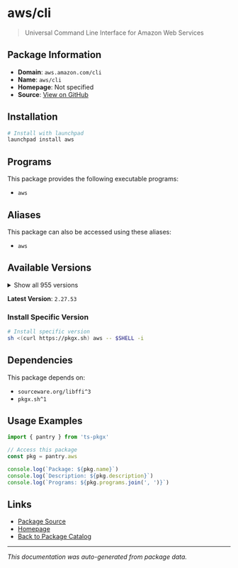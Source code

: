 # aws/cli

> Universal Command Line Interface for Amazon Web Services

## Package Information

- **Domain**: `aws.amazon.com/cli`
- **Name**: `aws/cli`
- **Homepage**: Not specified
- **Source**: [View on GitHub](https://github.com/pkgxdev/pantry/tree/main/projects/aws.amazon.com/cli/package.yml)

## Installation

```bash
# Install with launchpad
launchpad install aws
```

## Programs

This package provides the following executable programs:

- `aws`

## Aliases

This package can also be accessed using these aliases:

- `aws`

## Available Versions

<details>
<summary>Show all 955 versions</summary>

- `2.27.53`, `2.27.52`, `2.27.51`, `2.27.50`, `2.27.49`
- `2.27.48`, `2.27.47`, `2.27.46`, `2.27.45`, `2.27.44`
- `2.27.43`, `2.27.42`, `2.27.41`, `2.27.40`, `2.27.39`
- `2.27.38`, `2.27.37`, `2.27.36`, `2.27.35`, `2.27.34`
- `2.27.33`, `2.27.32`, `2.27.31`, `2.27.30`, `2.27.29`
- `2.27.28`, `2.27.27`, `2.27.26`, `2.27.25`, `2.27.24`
- `2.27.23`, `2.27.22`, `2.27.21`, `2.27.20`, `2.27.19`
- `2.27.18`, `2.27.17`, `2.27.16`, `2.27.15`, `2.27.14`
- `2.27.13`, `2.27.12`, `2.27.11`, `2.27.10`, `2.27.9`
- `2.27.8`, `2.27.7`, `2.27.6`, `2.27.5`, `2.27.4`
- `2.27.3`, `2.27.2`, `2.27.1`, `2.27.0`, `2.26.7`
- `2.26.6`, `2.26.5`, `2.26.4`, `2.26.3`, `2.26.2`
- `2.26.1`, `2.26.0`, `2.25.14`, `2.25.13`, `2.25.12`
- `2.25.11`, `2.25.10`, `2.25.9`, `2.25.8`, `2.25.7`
- `2.25.6`, `2.25.5`, `2.25.4`, `2.25.3`, `2.25.2`
- `2.25.1`, `2.25.0`, `2.24.27`, `2.24.26`, `2.24.25`
- `2.24.24`, `2.24.23`, `2.24.22`, `2.24.20`, `2.24.19`
- `2.24.18`, `2.24.17`, `2.24.16`, `2.24.15`, `2.24.14`
- `2.24.13`, `2.24.12`, `2.24.11`, `2.24.10`, `2.24.9`
- `2.24.8`, `2.24.7`, `2.24.6`, `2.24.5`, `2.24.4`
- `2.24.3`, `2.24.2`, `2.24.1`, `2.24.0`, `2.23.15`
- `2.23.14`, `2.23.13`, `2.23.12`, `2.23.11`, `2.23.10`
- `2.23.9`, `2.23.8`, `2.23.7`, `2.23.6`, `2.23.5`
- `2.23.4`, `2.23.3`, `2.23.2`, `2.23.1`, `2.23.0`
- `2.22.35`, `2.22.34`, `2.22.33`, `2.22.32`, `2.22.31`
- `2.22.30`, `2.22.29`, `2.22.28`, `2.22.27`, `2.22.26`
- `2.22.25`, `2.22.24`, `2.22.23`, `2.22.22`, `2.22.21`
- `2.22.20`, `2.22.19`, `2.22.18`, `2.22.17`, `2.22.16`
- `2.22.15`, `2.22.14`, `2.22.13`, `2.22.12`, `2.22.11`
- `2.22.10`, `2.22.9`, `2.22.8`, `2.22.7`, `2.22.6`
- `2.22.5`, `2.22.4`, `2.22.3`, `2.22.2`, `2.22.1`
- `2.22.0`, `2.21.3`, `2.21.2`, `2.21.1`, `2.21.0`
- `2.20.0`, `2.19.5`, `2.19.4`, `2.19.3`, `2.19.2`
- `2.19.1`, `2.19.0`, `2.18.18`, `2.18.17`, `2.18.16`
- `2.18.15`, `2.18.14`, `2.18.13`, `2.18.12`, `2.18.11`
- `2.18.10`, `2.18.9`, `2.18.8`, `2.18.7`, `2.18.6`
- `2.18.5`, `2.18.4`, `2.18.3`, `2.18.2`, `2.18.1`
- `2.18.0`, `2.17.65`, `2.17.64`, `2.17.63`, `2.17.62`
- `2.17.61`, `2.17.60`, `2.17.59`, `2.17.58`, `2.17.57`
- `2.17.56`, `2.17.55`, `2.17.54`, `2.17.53`, `2.17.52`
- `2.17.51`, `2.17.50`, `2.17.49`, `2.17.48`, `2.17.47`
- `2.17.46`, `2.17.45`, `2.17.44`, `2.17.43`, `2.17.42`
- `2.17.41`, `2.17.40`, `2.17.39`, `2.17.38`, `2.17.37`
- `2.17.36`, `2.17.35`, `2.17.34`, `2.17.33`, `2.17.32`
- `2.17.31`, `2.17.30`, `2.17.29`, `2.17.28`, `2.17.27`
- `2.17.26`, `2.17.25`, `2.17.24`, `2.17.23`, `2.17.22`
- `2.17.21`, `2.17.20`, `2.17.19`, `2.17.18`, `2.17.17`
- `2.17.16`, `2.17.15`, `2.17.14`, `2.17.13`, `2.17.12`
- `2.17.11`, `2.17.10`, `2.17.9`, `2.17.8`, `2.17.7`
- `2.17.6`, `2.17.5`, `2.17.4`, `2.17.3`, `2.17.2`
- `2.17.1`, `2.17.0`, `2.16.12`, `2.16.11`, `2.16.10`
- `2.16.9`, `2.16.8`, `2.16.7`, `2.16.6`, `2.16.5`
- `2.16.4`, `2.16.3`, `2.16.2`, `2.16.1`, `2.16.0`
- `2.15.62`, `2.15.61`, `2.15.60`, `2.15.59`, `2.15.58`
- `2.15.57`, `2.15.56`, `2.15.55`, `2.15.54`, `2.15.53`
- `2.15.52`, `2.15.51`, `2.15.50`, `2.15.49`, `2.15.48`
- `2.15.47`, `2.15.46`, `2.15.45`, `2.15.44`, `2.15.43`
- `2.15.42`, `2.15.41`, `2.15.40`, `2.15.39`, `2.15.38`
- `2.15.37`, `2.15.36`, `2.15.35`, `2.15.34`, `2.15.33`
- `2.15.32`, `2.15.31`, `2.15.30`, `2.15.29`, `2.15.28`
- `2.15.27`, `2.15.26`, `2.15.25`, `2.15.24`, `2.15.23`
- `2.15.22`, `2.15.21`, `2.15.20`, `2.15.19`, `2.15.18`
- `2.15.17`, `2.15.16`, `2.15.15`, `2.15.14`, `2.15.13`
- `2.15.12`, `2.15.11`, `2.15.10`, `2.15.9`, `2.15.8`
- `2.15.7`, `2.15.6`, `2.15.5`, `2.15.4`, `2.15.3`
- `2.15.2`, `2.15.1`, `2.15.0`, `2.14.6`, `2.14.5`
- `2.14.4`, `2.14.3`, `2.14.2`, `2.14.1`, `2.14.0`
- `2.13.39`, `2.13.38`, `2.13.37`, `2.13.36`, `2.13.35`
- `2.13.34`, `2.13.33`, `2.13.32`, `2.13.31`, `2.13.30`
- `2.13.29`, `2.13.28`, `2.13.27`, `2.13.26`, `2.13.25`
- `2.13.24`, `2.13.23`, `2.13.22`, `2.13.21`, `2.13.20`
- `2.13.19`, `2.13.18`, `2.13.17`, `2.13.16`, `2.13.15`
- `2.13.14`, `2.13.13`, `2.13.12`, `2.13.11`, `2.13.10`
- `2.13.9`, `2.13.7`, `2.13.6`, `2.13.5`, `2.13.4`
- `2.13.3`, `2.13.2`, `2.13.1`, `2.13.0`, `2.12.7`
- `2.12.6`, `2.12.5`, `2.12.4`, `2.12.3`, `2.12.2`
- `2.12.1`, `2.12.0`, `2.11.27`, `2.11.26`, `2.11.25`
- `2.11.24`, `2.11.23`, `2.11.22`, `2.11.21`, `2.11.20`
- `2.11.19`, `2.11.18`, `2.11.17`, `2.11.16`, `2.11.15`
- `2.11.14`, `2.11.13`, `2.11.12`, `2.11.11`, `2.11.10`
- `2.11.9`, `2.11.8`, `2.11.7`, `2.10.4`, `2.10.3`
- `1.41.7`, `1.41.6`, `1.41.5`, `1.41.4`, `1.41.3`
- `1.41.2`, `1.41.1`, `1.41.0`, `1.40.45`, `1.40.44`
- `1.40.43`, `1.40.42`, `1.40.41`, `1.40.40`, `1.40.38`
- `1.40.37`, `1.40.36`, `1.40.35`, `1.40.34`, `1.40.32`
- `1.40.31`, `1.40.30`, `1.40.29`, `1.40.28`, `1.40.27`
- `1.40.26`, `1.40.25`, `1.40.24`, `1.40.23`, `1.40.22`
- `1.40.21`, `1.40.20`, `1.40.19`, `1.40.18`, `1.40.17`
- `1.40.16`, `1.40.15`, `1.40.14`, `1.40.13`, `1.40.12`
- `1.40.11`, `1.40.10`, `1.40.9`, `1.40.8`, `1.40.7`
- `1.40.6`, `1.40.5`, `1.40.4`, `1.40.3`, `1.40.2`
- `1.40.1`, `1.40.0`, `1.39.0`, `1.38.38`, `1.38.37`
- `1.38.36`, `1.38.35`, `1.38.34`, `1.38.33`, `1.38.32`
- `1.38.31`, `1.38.30`, `1.38.29`, `1.38.28`, `1.38.27`
- `1.38.26`, `1.38.25`, `1.38.24`, `1.38.23`, `1.38.22`
- `1.38.21`, `1.38.20`, `1.38.19`, `1.38.18`, `1.38.17`
- `1.38.16`, `1.38.15`, `1.38.14`, `1.38.13`, `1.38.12`
- `1.38.11`, `1.38.10`, `1.38.9`, `1.38.8`, `1.38.7`
- `1.38.6`, `1.38.5`, `1.38.4`, `1.38.3`, `1.38.2`
- `1.38.1`, `1.38.0`, `1.37.26`, `1.37.25`, `1.37.24`
- `1.37.23`, `1.37.22`, `1.37.21`, `1.37.20`, `1.37.19`
- `1.37.18`, `1.37.17`, `1.37.16`, `1.37.15`, `1.37.14`
- `1.37.13`, `1.37.12`, `1.37.11`, `1.37.10`, `1.37.9`
- `1.37.8`, `1.37.7`, `1.37.6`, `1.37.5`, `1.37.4`
- `1.37.3`, `1.37.2`, `1.37.1`, `1.37.0`, `1.36.40`
- `1.36.39`, `1.36.38`, `1.36.37`, `1.36.36`, `1.36.35`
- `1.36.34`, `1.36.33`, `1.36.32`, `1.36.31`, `1.36.30`
- `1.36.29`, `1.36.28`, `1.36.27`, `1.36.26`, `1.36.25`
- `1.36.24`, `1.36.23`, `1.36.22`, `1.36.21`, `1.36.20`
- `1.36.19`, `1.36.18`, `1.36.17`, `1.36.16`, `1.36.15`
- `1.36.14`, `1.36.13`, `1.36.12`, `1.36.11`, `1.36.10`
- `1.36.9`, `1.36.8`, `1.36.7`, `1.36.6`, `1.36.5`
- `1.36.4`, `1.36.3`, `1.36.2`, `1.36.1`, `1.36.0`
- `1.35.24`, `1.35.23`, `1.35.22`, `1.35.21`, `1.35.20`
- `1.35.19`, `1.35.18`, `1.35.17`, `1.35.16`, `1.35.15`
- `1.35.14`, `1.35.13`, `1.35.12`, `1.35.11`, `1.35.10`
- `1.35.9`, `1.35.8`, `1.35.7`, `1.35.6`, `1.35.5`
- `1.35.4`, `1.35.3`, `1.35.2`, `1.35.1`, `1.35.0`
- `1.34.33`, `1.34.32`, `1.34.31`, `1.34.30`, `1.34.29`
- `1.34.28`, `1.34.27`, `1.34.26`, `1.34.25`, `1.34.24`
- `1.34.23`, `1.34.22`, `1.34.21`, `1.34.20`, `1.34.19`
- `1.34.18`, `1.34.17`, `1.34.16`, `1.34.15`, `1.34.14`
- `1.34.13`, `1.34.12`, `1.34.11`, `1.34.10`, `1.34.9`
- `1.34.8`, `1.34.7`, `1.34.6`, `1.34.5`, `1.34.4`
- `1.34.3`, `1.34.2`, `1.34.1`, `1.34.0`, `1.33.44`
- `1.33.43`, `1.33.42`, `1.33.41`, `1.33.40`, `1.33.39`
- `1.33.38`, `1.33.37`, `1.33.36`, `1.33.35`, `1.33.34`
- `1.33.33`, `1.33.32`, `1.33.31`, `1.33.30`, `1.33.29`
- `1.33.28`, `1.33.27`, `1.33.26`, `1.33.25`, `1.33.24`
- `1.33.23`, `1.33.22`, `1.33.21`, `1.33.20`, `1.33.19`
- `1.33.18`, `1.33.17`, `1.33.16`, `1.33.15`, `1.33.14`
- `1.33.13`, `1.33.12`, `1.33.11`, `1.33.10`, `1.33.9`
- `1.33.8`, `1.33.7`, `1.33.6`, `1.33.5`, `1.33.4`
- `1.33.3`, `1.33.2`, `1.33.1`, `1.33.0`, `1.32.117`
- `1.32.116`, `1.32.115`, `1.32.114`, `1.32.113`, `1.32.112`
- `1.32.111`, `1.32.110`, `1.32.109`, `1.32.108`, `1.32.107`
- `1.32.106`, `1.32.105`, `1.32.104`, `1.32.103`, `1.32.102`
- `1.32.101`, `1.32.100`, `1.32.99`, `1.32.98`, `1.32.97`
- `1.32.96`, `1.32.95`, `1.32.94`, `1.32.93`, `1.32.92`
- `1.32.91`, `1.32.90`, `1.32.89`, `1.32.88`, `1.32.87`
- `1.32.86`, `1.32.85`, `1.32.84`, `1.32.83`, `1.32.82`
- `1.32.81`, `1.32.80`, `1.32.79`, `1.32.78`, `1.32.77`
- `1.32.76`, `1.32.75`, `1.32.74`, `1.32.72`, `1.32.71`
- `1.32.70`, `1.32.69`, `1.32.68`, `1.32.67`, `1.32.66`
- `1.32.65`, `1.32.64`, `1.32.63`, `1.32.62`, `1.32.61`
- `1.32.60`, `1.32.59`, `1.32.58`, `1.32.57`, `1.32.56`
- `1.32.55`, `1.32.54`, `1.32.53`, `1.32.52`, `1.32.51`
- `1.32.50`, `1.32.49`, `1.32.48`, `1.32.47`, `1.32.46`
- `1.32.45`, `1.32.44`, `1.32.42`, `1.32.41`, `1.32.40`
- `1.32.39`, `1.32.38`, `1.32.37`, `1.32.36`, `1.32.35`
- `1.32.34`, `1.32.33`, `1.32.32`, `1.32.31`, `1.32.30`
- `1.32.29`, `1.32.28`, `1.32.27`, `1.32.26`, `1.32.25`
- `1.32.24`, `1.32.23`, `1.32.22`, `1.32.21`, `1.32.20`
- `1.32.19`, `1.32.18`, `1.32.17`, `1.32.16`, `1.32.15`
- `1.32.14`, `1.32.12`, `1.32.11`, `1.32.10`, `1.32.9`
- `1.32.8`, `1.32.7`, `1.32.6`, `1.32.5`, `1.32.4`
- `1.32.3`, `1.32.2`, `1.32.1`, `1.32.0`, `1.31.13`
- `1.31.12`, `1.31.11`, `1.31.10`, `1.31.9`, `1.31.8`
- `1.31.7`, `1.31.6`, `1.31.5`, `1.31.4`, `1.31.3`
- `1.31.2`, `1.31.1`, `1.31.0`, `1.30.7`, `1.30.6`
- `1.30.5`, `1.30.4`, `1.30.3`, `1.30.2`, `1.30.1`
- `1.30.0`, `1.29.85`, `1.29.84`, `1.29.83`, `1.29.82`
- `1.29.81`, `1.29.80`, `1.29.79`, `1.29.78`, `1.29.77`
- `1.29.76`, `1.29.75`, `1.29.74`, `1.29.73`, `1.29.72`
- `1.29.71`, `1.29.70`, `1.29.69`, `1.29.68`, `1.29.67`
- `1.29.66`, `1.29.65`, `1.29.64`, `1.29.63`, `1.29.62`
- `1.29.61`, `1.29.60`, `1.29.59`, `1.29.58`, `1.29.57`
- `1.29.56`, `1.29.55`, `1.29.54`, `1.29.53`, `1.29.52`
- `1.29.51`, `1.29.50`, `1.29.49`, `1.29.48`, `1.29.47`
- `1.29.46`, `1.29.45`, `1.29.44`, `1.29.43`, `1.29.42`
- `1.29.41`, `1.29.40`, `1.29.38`, `1.29.37`, `1.29.36`
- `1.29.35`, `1.29.34`, `1.29.33`, `1.29.32`, `1.29.31`
- `1.29.30`, `1.29.29`, `1.29.28`, `1.29.27`, `1.29.26`
- `1.29.25`, `1.29.24`, `1.29.23`, `1.29.22`, `1.29.21`
- `1.29.20`, `1.29.19`, `1.29.18`, `1.29.17`, `1.29.16`
- `1.29.15`, `1.29.14`, `1.29.13`, `1.29.12`, `1.29.11`
- `1.29.10`, `1.29.9`, `1.29.8`, `1.29.7`, `1.29.6`
- `1.29.5`, `1.29.4`, `1.29.3`, `1.29.2`, `1.29.1`
- `1.29.0`, `1.28.1`, `1.28.0`, `1.27.165`, `1.27.164`
- `1.27.163`, `1.27.162`, `1.27.161`, `1.27.160`, `1.27.159`
- `1.27.158`, `1.27.157`, `1.27.156`, `1.27.155`, `1.27.154`
- `1.27.153`, `1.27.152`, `1.27.151`, `1.27.150`, `1.27.149`
- `1.27.148`, `1.27.147`, `1.27.146`, `1.27.145`, `1.27.144`
- `1.27.143`, `1.27.142`, `1.27.141`, `1.27.140`, `1.27.139`
- `1.27.138`, `1.27.137`, `1.27.136`, `1.27.135`, `1.27.134`
- `1.27.133`, `1.27.132`, `1.27.131`, `1.27.130`, `1.27.129`
- `1.27.128`, `1.27.127`, `1.27.126`, `1.27.125`, `1.27.124`
- `1.27.123`, `1.27.122`, `1.27.121`, `1.27.120`, `1.27.119`
- `1.27.118`, `1.27.117`, `1.27.116`, `1.27.114`, `1.27.113`
- `1.27.112`, `1.27.110`, `1.27.109`, `1.27.108`, `1.27.107`
- `1.27.106`, `1.27.105`, `1.27.104`, `1.27.103`, `1.27.102`

</details>

**Latest Version**: `2.27.53`

### Install Specific Version

```bash
# Install specific version
sh <(curl https://pkgx.sh) aws -- $SHELL -i
```

## Dependencies

This package depends on:

- `sourceware.org/libffi^3`
- `pkgx.sh^1`

## Usage Examples

```typescript
import { pantry } from 'ts-pkgx'

// Access this package
const pkg = pantry.aws

console.log(`Package: ${pkg.name}`)
console.log(`Description: ${pkg.description}`)
console.log(`Programs: ${pkg.programs.join(', ')}`)
```

## Links

- [Package Source](https://github.com/pkgxdev/pantry/tree/main/projects/aws.amazon.com/cli/package.yml)
- [Homepage](#)
- [Back to Package Catalog](../../../package-catalog.md)

---

*This documentation was auto-generated from package data.*
